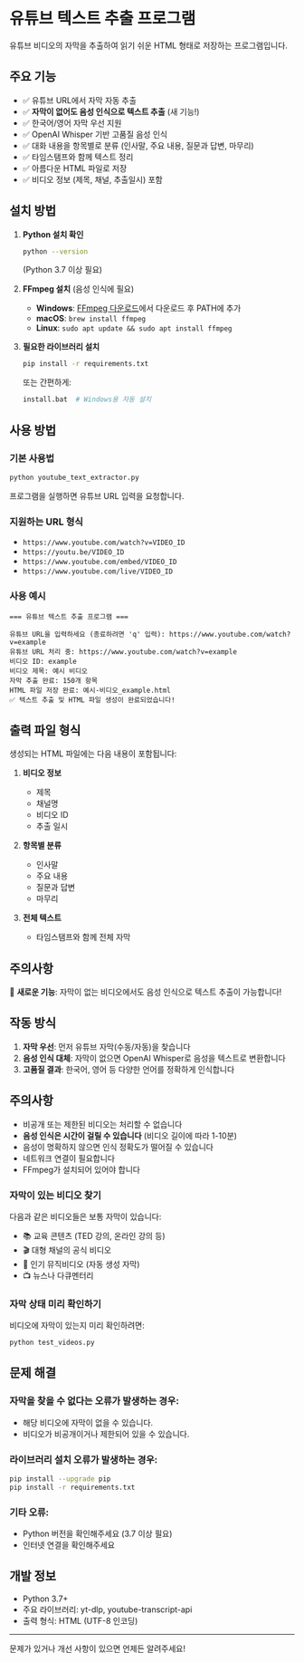 # 유튜브 텍스트 추출 프로그램

유튜브 비디오의 자막을 추출하여 읽기 쉬운 HTML 형태로 저장하는 프로그램입니다.

## 주요 기능

- ✅ 유튜브 URL에서 자막 자동 추출
- ✅ **자막이 없어도 음성 인식으로 텍스트 추출** (새 기능!)
- ✅ 한국어/영어 자막 우선 지원
- ✅ OpenAI Whisper 기반 고품질 음성 인식
- ✅ 대화 내용을 항목별로 분류 (인사말, 주요 내용, 질문과 답변, 마무리)
- ✅ 타임스탬프와 함께 텍스트 정리
- ✅ 아름다운 HTML 파일로 저장
- ✅ 비디오 정보 (제목, 채널, 추출일시) 포함

## 설치 방법

1. **Python 설치 확인**
   ```bash
   python --version
   ```
   (Python 3.7 이상 필요)

2. **FFmpeg 설치** (음성 인식에 필요)
   - **Windows**: [FFmpeg 다운로드](https://ffmpeg.org/download.html#build-windows)에서 다운로드 후 PATH에 추가
   - **macOS**: `brew install ffmpeg`
   - **Linux**: `sudo apt update && sudo apt install ffmpeg`

3. **필요한 라이브러리 설치**
   ```bash
   pip install -r requirements.txt
   ```
   
   또는 간편하게:
   ```bash
   install.bat  # Windows용 자동 설치
   ```

## 사용 방법

### 기본 사용법
```bash
python youtube_text_extractor.py
```

프로그램을 실행하면 유튜브 URL 입력을 요청합니다.

### 지원하는 URL 형식
- `https://www.youtube.com/watch?v=VIDEO_ID`
- `https://youtu.be/VIDEO_ID`
- `https://www.youtube.com/embed/VIDEO_ID`
- `https://www.youtube.com/live/VIDEO_ID`

### 사용 예시
```
=== 유튜브 텍스트 추출 프로그램 ===

유튜브 URL을 입력하세요 (종료하려면 'q' 입력): https://www.youtube.com/watch?v=example
유튜브 URL 처리 중: https://www.youtube.com/watch?v=example
비디오 ID: example
비디오 제목: 예시 비디오
자막 추출 완료: 150개 항목
HTML 파일 저장 완료: 예시-비디오_example.html
✅ 텍스트 추출 및 HTML 파일 생성이 완료되었습니다!
```

## 출력 파일 형식

생성되는 HTML 파일에는 다음 내용이 포함됩니다:

1. **비디오 정보**
   - 제목
   - 채널명
   - 비디오 ID
   - 추출 일시

2. **항목별 분류**
   - 인사말
   - 주요 내용
   - 질문과 답변
   - 마무리

3. **전체 텍스트**
   - 타임스탬프와 함께 전체 자막

## 주의사항

🎉 **새로운 기능**: 자막이 없는 비디오에서도 음성 인식으로 텍스트 추출이 가능합니다!

## 작동 방식
1. **자막 우선**: 먼저 유튜브 자막(수동/자동)을 찾습니다
2. **음성 인식 대체**: 자막이 없으면 OpenAI Whisper로 음성을 텍스트로 변환합니다
3. **고품질 결과**: 한국어, 영어 등 다양한 언어를 정확하게 인식합니다

## 주의사항
- 비공개 또는 제한된 비디오는 처리할 수 없습니다
- **음성 인식은 시간이 걸릴 수 있습니다** (비디오 길이에 따라 1-10분)
- 음성이 명확하지 않으면 인식 정확도가 떨어질 수 있습니다
- 네트워크 연결이 필요합니다
- FFmpeg가 설치되어 있어야 합니다

### 자막이 있는 비디오 찾기

다음과 같은 비디오들은 보통 자막이 있습니다:
- 📚 교육 콘텐츠 (TED 강의, 온라인 강의 등)
- 🎬 대형 채널의 공식 비디오
- 🎵 인기 뮤직비디오 (자동 생성 자막)
- 📺 뉴스나 다큐멘터리

### 자막 상태 미리 확인하기

비디오에 자막이 있는지 미리 확인하려면:
```bash
python test_videos.py
```

## 문제 해결

### 자막을 찾을 수 없다는 오류가 발생하는 경우:
- 해당 비디오에 자막이 없을 수 있습니다.
- 비디오가 비공개이거나 제한되어 있을 수 있습니다.

### 라이브러리 설치 오류가 발생하는 경우:
```bash
pip install --upgrade pip
pip install -r requirements.txt
```

### 기타 오류:
- Python 버전을 확인해주세요 (3.7 이상 필요)
- 인터넷 연결을 확인해주세요

## 개발 정보

- Python 3.7+
- 주요 라이브러리: yt-dlp, youtube-transcript-api
- 출력 형식: HTML (UTF-8 인코딩)

---

문제가 있거나 개선 사항이 있으면 언제든 알려주세요! 